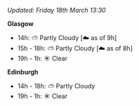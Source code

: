 *Updated: Friday 18th March 13:30*

**Glasgow**

* 14h: :partly_sunny: Partly Cloudy [:cloud: as of 9h]
* 15h - 18h: :partly_sunny: Partly Cloudy [:cloud: as of 8h]
* 19h - 1h: :sunny: Clear

**Edinburgh**

* 14h - 18h: :partly_sunny: Partly Cloudy
* 19h - 1h: :sunny: Clear
